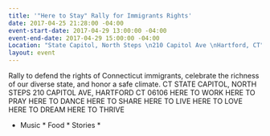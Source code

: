 ```yaml
---
title: '"Here to Stay" Rally for Immigrants Rights'
date: 2017-04-25 21:28:00 -04:00
event-start-date: 2017-04-29 13:00:00 -04:00
event-end-date: 2017-04-29 15:00:00 -04:00
Location: "State Capitol, North Steps \n210 Capitol Ave \nHartford, CT"
layout: event
---
```


Rally to defend the rights of Connecticut immigrants, celebrate the richness of our diverse state, and honor a safe climate.
CT STATE CAPITOL, NORTH STEPS
210 CAPITOL AVE, HARTFORD CT 06106
HERE TO WORK HERE TO PRAY
HERE TO DANCE
HERE TO SHARE HERE TO LIVE
HERE TO LOVE
HERE TO DREAM
HERE TO THRIVE
* Music * Food * Stories *